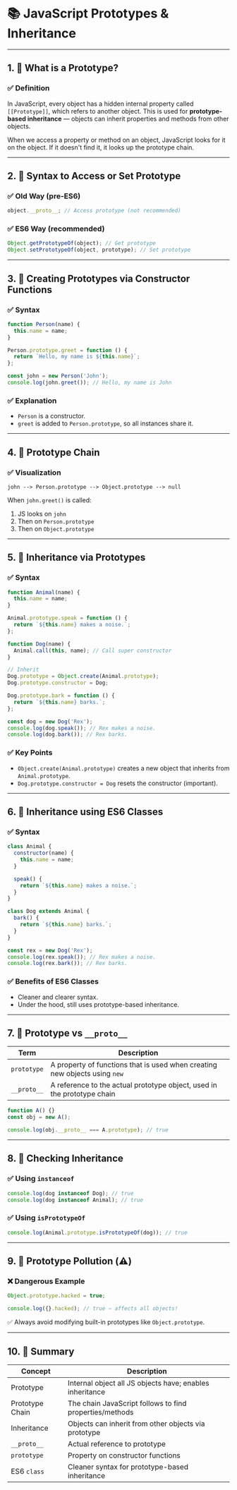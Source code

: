 # 📚 JavaScript Prototypes & Inheritance

---

## 1. 🔹 What is a Prototype?

### ✅ Definition

In JavaScript, every object has a hidden internal property called
`[[Prototype]]`, which refers to another object. This is used for
**prototype-based inheritance** — objects can inherit properties and methods
from other objects.

When we access a property or method on an object, JavaScript looks for it on the
object. If it doesn't find it, it looks up the prototype chain.

---

## 2. 🔹 Syntax to Access or Set Prototype

### ✅ Old Way (pre-ES6)

```js
object.__proto__; // Access prototype (not recommended)
```

### ✅ ES6 Way (recommended)

```js
Object.getPrototypeOf(object); // Get prototype
Object.setPrototypeOf(object, prototype); // Set prototype
```

---

## 3. 🔹 Creating Prototypes via Constructor Functions

### ✅ Syntax

```js
function Person(name) {
  this.name = name;
}

Person.prototype.greet = function () {
  return `Hello, my name is ${this.name}`;
};

const john = new Person('John');
console.log(john.greet()); // Hello, my name is John
```

### ✅ Explanation

- `Person` is a constructor.
- `greet` is added to `Person.prototype`, so all instances share it.

---

## 4. 🔹 Prototype Chain

### ✅ Visualization

```
john --> Person.prototype --> Object.prototype --> null
```

When `john.greet()` is called:

1. JS looks on `john`
2. Then on `Person.prototype`
3. Then on `Object.prototype`

---

## 5. 🔹 Inheritance via Prototypes

### ✅ Syntax

```js
function Animal(name) {
  this.name = name;
}

Animal.prototype.speak = function () {
  return `${this.name} makes a noise.`;
};

function Dog(name) {
  Animal.call(this, name); // Call super constructor
}

// Inherit
Dog.prototype = Object.create(Animal.prototype);
Dog.prototype.constructor = Dog;

Dog.prototype.bark = function () {
  return `${this.name} barks.`;
};

const dog = new Dog('Rex');
console.log(dog.speak()); // Rex makes a noise.
console.log(dog.bark()); // Rex barks.
```

### ✅ Key Points

- `Object.create(Animal.prototype)` creates a new object that inherits from
  `Animal.prototype`.
- `Dog.prototype.constructor = Dog` resets the constructor (important).

---

## 6. 🔹 Inheritance using ES6 Classes

### ✅ Syntax

```js
class Animal {
  constructor(name) {
    this.name = name;
  }

  speak() {
    return `${this.name} makes a noise.`;
  }
}

class Dog extends Animal {
  bark() {
    return `${this.name} barks.`;
  }
}

const rex = new Dog('Rex');
console.log(rex.speak()); // Rex makes a noise.
console.log(rex.bark()); // Rex barks.
```

### ✅ Benefits of ES6 Classes

- Cleaner and clearer syntax.
- Under the hood, still uses prototype-based inheritance.

---

## 7. 🔹 Prototype vs `__proto__`

| Term        | Description                                                                |
| ----------- | -------------------------------------------------------------------------- |
| `prototype` | A property of functions that is used when creating new objects using `new` |
| `__proto__` | A reference to the actual prototype object, used in the prototype chain    |

```js
function A() {}
const obj = new A();

console.log(obj.__proto__ === A.prototype); // true
```

---

## 8. 🔹 Checking Inheritance

### ✅ Using `instanceof`

```js
console.log(dog instanceof Dog); // true
console.log(dog instanceof Animal); // true
```

### ✅ Using `isPrototypeOf`

```js
console.log(Animal.prototype.isPrototypeOf(dog)); // true
```

---

## 9. 🔹 Prototype Pollution (⚠️)

### ❌ Dangerous Example

```js
Object.prototype.hacked = true;

console.log({}.hacked); // true — affects all objects!
```

✅ Always avoid modifying built-in prototypes like `Object.prototype`.

---

## 10. 🔹 Summary

| Concept         | Description                                              |
| --------------- | -------------------------------------------------------- |
| Prototype       | Internal object all JS objects have; enables inheritance |
| Prototype Chain | The chain JavaScript follows to find properties/methods  |
| Inheritance     | Objects can inherit from other objects via prototype     |
| `__proto__`     | Actual reference to prototype                            |
| `prototype`     | Property on constructor functions                        |
| ES6 `class`     | Cleaner syntax for prototype-based inheritance           |
